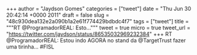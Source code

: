 
+++
author = "Jaydson Gomes"
categories = ["tweet"]
date = "Thu Jun 30 20:42:14 +0000 2011"
draft = false
slug = "48c930dea132e2a090b1a2e61f774429bdbdc4f7"
tags = ["tweet"]
title = """RT @ProgramadorREAL: Esto..."""
tweet = true
micro = true
tweet_url = "https://twitter.com/jaydson/status/86535032969232384"
+++
RT @ProgramadorREAL: Estou indo AGORA no stand da @TargetTrust fazer uma tirinha... #FISL
